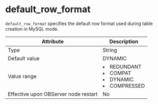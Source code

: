 default_row_format
=======================================

`default_row_format` specifies the default row format used during table creation in MySQL mode.


| **Attribute** | **Description** |
|------------------|-----------------------------------------------------------------------------------------------------------------------------------------------------------------------------------------------------------|
| Type | String |
| Default value | DYNAMIC |
| Value range | <li> REDUNDANT   <li> COMPAT   <li> DYNAMIC   <li> COMPRESSED |
| Effective upon OBServer node restart | No |




